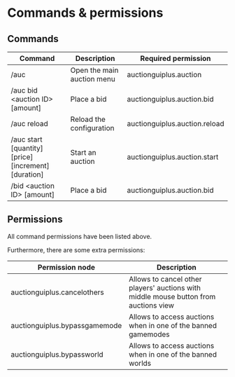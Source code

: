 # Commands & permissions
## Commands
| Command                                              | Description                | Required permission           |
|------------------------------------------------------|----------------------------|-------------------------------|
| /auc                                                 | Open the main auction menu | auctionguiplus.auction        |
| /auc bid \<auction ID\> [amount]                     | Place a bid                | auctionguiplus.auction.bid    |
| /auc reload                                          | Reload the configuration   | auctionguiplus.auction.reload |
| /auc start [quantity] [price] [increment] [duration] | Start an auction           | auctionguiplus.auction.start  |
| /bid \<auction ID\> [amount]                         | Place a bid                | auctionguiplus.auction.bid    |

## Permissions

All command permissions have been listed above. 

Furthermore, there are some extra permissions:

| Permission node                | Description                                                                          |
|--------------------------------|--------------------------------------------------------------------------------------|
| auctionguiplus.cancelothers    | Allows to cancel other players' auctions with middle mouse button from auctions view |
| auctionguiplus.bypassgamemode  | Allows to access auctions when in one of the banned gamemodes                        |
| auctionguiplus.bypassworld     | Allows to access auctions when in one of the banned worlds                           |
